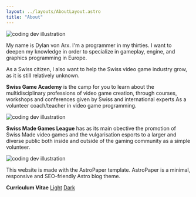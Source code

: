 ```yaml
---
layout: ../layouts/AboutLayout.astro
title: "About"
---
```


<div>
  <img src="/assets/MyFace.jpg" class="sm:w-1/2 mx-auto" alt="coding dev illustration">
</div>

My name is Dylan von Arx. I'm a programmer in my thirties. I want to deepen my knowledge in order to specialize in gameplay, engine, and graphics programming in Europe.

As a Swiss citizen, I also want to help the Swiss video game industry grow, as it is still relatively unknown.

<b>Swiss Game Academy</b> is the camp for you to learn about the multidisciplinary professions of video game creation, through courses, workshops and conferences given by Swiss and international experts As a volunteer coach/teacher in video game programming.

<div>
  <img src="/assets/SGA2022-27.webp" class="mx-auto" alt="coding dev illustration">
</div>

<b>Swiss Made Games League</b> has as its main obective the promotion of Swiss Made video games and the vulgarisation esports to a larger and diverse public both inside and outside of the gaming community as a simple volunteer.

<div>
  <img src="/assets/swissMade.jpg" class="mx-auto" alt="coding dev illustration">
</div>

This website is made with the AstroPaper template. AstroPaper is a minimal, responsive and SEO-friendly Astro blog theme.

<b>Curriculum Vitae</b>
<a href="../CV/CV_Light.pdf" download>Light</a>
<a href="../CV/CV_Dark.pdf" download>Dark</a>

